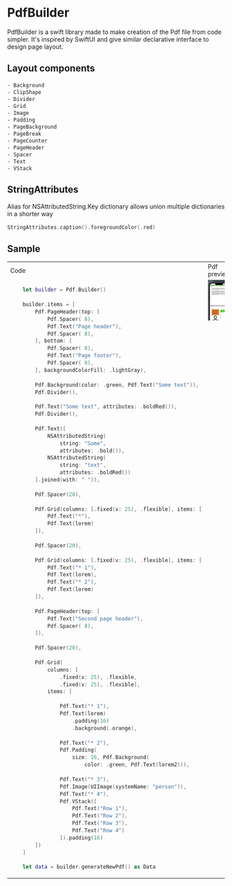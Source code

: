# PdfBuilder

PdfBuilder is a swift library made to make creation of the Pdf file from code simpler. It's inspired by SwiftUI and give similar declarative interface to design page layout.

## Layout components
    - Background
    - ClipShape
    - Divider
    - Grid
    - Image
    - Padding
    - PageBackground
    - PageBreak
    - PageCounter
    - PageHeader
    - Spacer
    - Text
    - VStack

## StringAttributes
 Alias for NSAttributedString.Key dictionary allows union multiple dictionaries in a shorter way
 ```swift
 StringAttributes.caption().foregroundColor(.red)
 ```

 ## Sample

<table>
<tr>
     <td width="50%">Code</td>
     <td width="50%">Pdf preview</td>
</tr>
<tr>
<td valign="top" width="50%">
    
```swift
    let builder = Pdf.Builder()

    builder.items = [
        Pdf.PageHeader(top: [
            Pdf.Spacer( 8),
            Pdf.Text("Page header"),
            Pdf.Spacer( 8),
        ], bottom: [
            Pdf.Spacer( 8),
            Pdf.Text("Page footer"),
            Pdf.Spacer( 8),
        ], backgroundColorFill: .lightGray),

        Pdf.Background(color: .green, Pdf.Text("Some text")),
        Pdf.Divider(),

        Pdf.Text("Some text", attributes: .boldRed()),
        Pdf.Divider(),

        Pdf.Text([
            NSAttributedString(
                string: "Some",
                attributes: .bold()),
            NSAttributedString(
                string: "text",
                attributes: .boldRed())
        ].joined(with: " ")),

        Pdf.Spacer(20),

        Pdf.Grid(columns: [.fixed(v: 25), .flexible], items: [
            Pdf.Text("*"),
            Pdf.Text(lorem)
        ]),

        Pdf.Spacer(20),

        Pdf.Grid(columns: [.fixed(v: 25), .flexible], items: [
            Pdf.Text("* 1"),
            Pdf.Text(lorem),
            Pdf.Text("* 2"),
            Pdf.Text(lorem)
        ]),

        Pdf.PageHeader(top: [
            Pdf.Text("Second page header"),
            Pdf.Spacer( 8),
        ]),

        Pdf.Spacer(20),

        Pdf.Grid(
            columns: [
                .fixed(v: 25), .flexible,
                .fixed(v: 25), .flexible],
            items: [
                
                Pdf.Text("* 1"),
                Pdf.Text(lorem)
                    .padding(16)
                    .background(.orange),
                
                Pdf.Text("* 2"),
                Pdf.Padding(
                    size: 16, Pdf.Background(
                        color: .green, Pdf.Text(lorem2))),
                
                Pdf.Text("* 3"),
                Pdf.Image(UIImage(systemName: "person")),
                Pdf.Text("* 4"),
                Pdf.VStack([
                    Pdf.Text("Row 1"),
                    Pdf.Text("Row 2"),
                    Pdf.Text("Row 3"),
                    Pdf.Text("Row 4")
                ]).padding(16)
        ])
    ]

    let data = builder.generateNewPdf() as Data
```
</td>
<td valign="top" width="50%"><img src="./images/Screenshot_2022-01-04_002.png"></td>
</tr>
</table>
